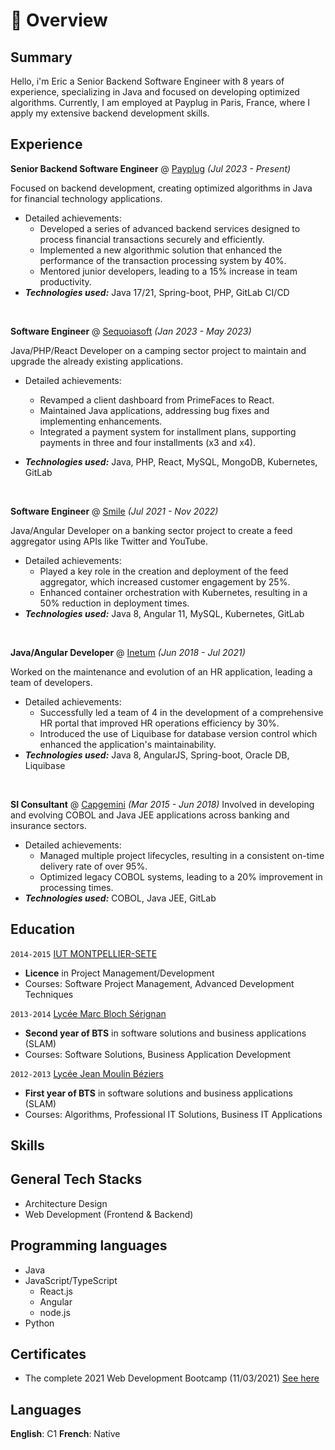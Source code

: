 # 📖 Overview

## Summary

Hello, i'm Eric a Senior Backend Software Engineer with 8 years of experience, specializing in Java and focused on developing optimized algorithms. Currently, I am employed at Payplug in Paris, France, where I apply my extensive backend development skills.

## Experience

**Senior Backend Software Engineer** @ [Payplug](https://www.payplug.com/) _(Jul 2023 - Present)_

Focused on backend development, creating optimized algorithms in Java for financial technology applications.

- Detailed achievements:
  - Developed a series of advanced backend services designed to process financial transactions securely and efficiently.
  - Implemented a new algorithmic solution that enhanced the performance of the transaction processing system by 40%.
  - Mentored junior developers, leading to a 15% increase in team productivity.
- _**Technologies used:**_  Java 17/21, Spring-boot, PHP, GitLab CI/CD

&nbsp;

**Software Engineer** @ [Sequoiasoft](https://www.sequoiasoft.com/) _(Jan 2023 - May 2023)_

Java/PHP/React Developer on a camping sector project to maintain and upgrade the already existing applications.

- Detailed achievements:
  - Revamped a client dashboard from PrimeFaces to React.
  - Maintained Java applications, addressing bug fixes and implementing enhancements.
  - Integrated a payment system for installment plans, supporting payments in three and four installments (x3 and x4).

- _**Technologies used:**_  Java, PHP, React, MySQL, MongoDB, Kubernetes, GitLab

&nbsp;

**Software Engineer** @ [Smile](https://www.smile.eu/fr) _(Jul 2021 - Nov 2022)_

Java/Angular Developer on a banking sector project to create a feed aggregator using APIs like Twitter and YouTube.

- Detailed achievements:
  - Played a key role in the creation and deployment of the feed aggregator, which increased customer engagement by 25%.
  - Enhanced container orchestration with Kubernetes, resulting in a 50% reduction in deployment times.
- _**Technologies used:**_  Java 8, Angular 11, MySQL, Kubernetes, GitLab

&nbsp;

**Java/Angular Developer** @ [Inetum](https://www.inetum.com/en) _(Jun 2018 - Jul 2021)_

Worked on the maintenance and evolution of an HR application, leading a team of developers.

- Detailed achievements:
  - Successfully led a team of 4 in the development of a comprehensive HR portal that improved HR operations efficiency by 30%.
  - Introduced the use of Liquibase for database version control which enhanced the application's maintainability.
- _**Technologies used:**_ Java 8, AngularJS, Spring-boot, Oracle DB, Liquibase

&nbsp;

**SI Consultant** @ [Capgemini](https://www.capgemini.com/) _(Mar 2015 - Jun 2018)_
Involved in developing and evolving COBOL and Java JEE applications across banking and insurance sectors.

- Detailed achievements:
  - Managed multiple project lifecycles, resulting in a consistent on-time delivery rate of over 95%.
  - Optimized legacy COBOL systems, leading to a 20% improvement in processing times.
- _**Technologies used:**_  COBOL, Java JEE, GitLab

## Education

`2014-2015` [IUT MONTPELLIER-SETE](https://www.umontpellier.fr/en/)
- **Licence** in Project Management/Development
- Courses: Software Project Management, Advanced Development Techniques

`2013-2014` [Lycée Marc Bloch Sérignan](https://marc-bloch.mon-ent-occitanie.fr/)
- **Second year of BTS** in software solutions and business applications (SLAM)
- Courses: Software Solutions, Business Application Development

`2012-2013` [Lycée Jean Moulin Béziers](https://jean-moulin-beziers.mon-ent-occitanie.fr/)
- **First year of BTS** in software solutions and business applications (SLAM)
- Courses: Algorithms, Professional IT Solutions, Business IT Applications

## Skills

## General Tech Stacks
- Architecture Design
- Web Development (Frontend & Backend)

## Programming languages
- Java
- JavaScript/TypeScript
  - React.js
  - Angular
  - node.js
- Python

## Certificates
- The complete 2021 Web Development Bootcamp (11/03/2021) [See here](https://udemy-certificate.s3.amazonaws.com/image/UC-2f115c0c-aae0-44f7-ae27-e9dcb13f340e.jpg)

## Languages
**English**: C1
**French**: Native